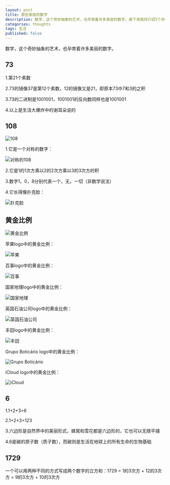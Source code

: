 ```yaml
---
layout: post
title: 那些美丽的数字
description: 数学，这个奇妙抽象的艺术，也孕育着许多美丽的数字。接下来我将介绍5个非常美丽的数字，他们分别是73，108，1.618，6，1729.
categories: thoughts
tags: 生活
published: false
---
```


数学，这个奇妙抽象的艺术，也孕育着许多美丽的数字。

## 73

1.第21个素数

2.73的镜像37是第12个素数，12的镜像又是21，即原本73中7和3的之积

3.73的二进制是1001001，1001001的反向数同样也是1001001

4.以上是生活大爆炸中的谢耳朵说的

## 108

![108](http://pic.yupoo.com/perrydu/CfAdls4Y/rruOB.png)

1.它是一个对称的数字：

![对称的108](http://pic.yupoo.com/perrydu/CfAdlKWs/6gHKv.jpg)

2.它是1的1次方乘以2的2次方乘以3的3次方的积

3.数字1，0，8分别代表一个，无，一切（非数学说法）

4.它长得像扑克脸：

![扑克脸](http://pic.yupoo.com/perrydu/CfAhBzSa/small.jpg)

## 黄金比例

![黄金比例](http://pic.yupoo.com/perrydu/CfAbmdt3/5NtWR.jpg)

苹果logo中的黄金比例：

![苹果](http://pic.yupoo.com/perrydu/CfA5RweW/medium.jpg)

百事logo中的黄金比例：

![百事](http://pic.yupoo.com/perrydu/CfA5RNBQ/medium.jpg)

国家地理logo中的黄金比例：

![国家地理](http://pic.yupoo.com/perrydu/CfA5Qze1/medium.jpg)

英国石油公司logo中的黄金比例：

![英国石油公司](http://pic.yupoo.com/perrydu/CfA5Qd0w/medium.jpg)

丰田logo中的黄金比例：

![丰田](http://pic.yupoo.com/perrydu/CfA5Pivh/medium.jpg)

Grupo Boticário logo中的黄金比例：

![Grupo Boticário](http://pic.yupoo.com/perrydu/CfA5PYMz/medium.jpg)

iCloud logo中的黄金比例：

![iCloud](http://pic.yupoo.com/perrydu/CfA5P3rP/medium.jpg)

## 6

1.1+2+3=6

2.1+2+3=1*2*3

3.六边形是自然界中的美丽形式，蜂窝和雪花都是六边形的，它也可以无限平铺

4.6是碳的原子数（质子数），而碳则是生活在地球上的所有生命的生物基础

## 1729

一个可以用两种不同的方式写成两个数字的立方和：1729 = 1的3次方 + 12的3次方 = 9的3次方 + 10的3次方